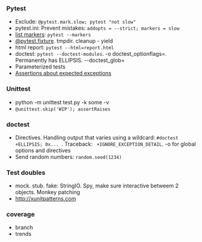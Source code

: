 ### Pytest
* Exclude: ` @pytest.mark.slow; pytest "not slow" `
* pytest.ini: Prevent mistakes: ` addopts = --strict; markers = slow `
* [list markers](https://docs.pytest.org/en/stable/mark.htm): `pytest --markers`
* [@pytest.fixture](https://docs.pytest.org/en/stable/fixture.html). tmpdir. cleanup - yield
* html report: `pytest --html=report.html`
* doctest: `pytest --doctest-modules`. -o doctest_optionflags=. Permanently has ELLIPSIS. --doctest_glob=
* Parameterized tests
* [Assertions about expected exceptions](https://docs.pytest.org/en/stable/assert.html#assertions-about-expected-exceptions)

### Unittest
* python -m unittest test.py -k some -v
* `@unittest.skip('WIP'); assertRaises`

### doctest
* Directives. Handling output that varies using a wildcard: `#doctest +ELLIPSIS; 0x... `. Traceback: ` +IGNORE_EXCEPTION_DETAIL`. -o for global options and directives
* Send random numbers: `random.seed(1234)`

### Test doubles
* mock. stub. fake: StringIO. Spy, make sure interactive betweem 2 objects. Monkey patching
* http://xunitpatterns.com

### coverage
* branch
* trends

